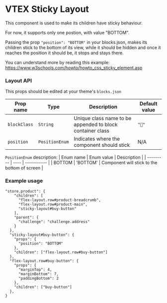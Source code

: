 # VTEX Sticky Layout

This component is used to make its children have sticky behaviour.

For now, it supports only one postion, with value "BOTTOM".

Passing the prop `"position": "BOTTOM"` in your blocks.json, makes its children stick to the bottom of its view, while it should be hidden and once it reaches the position it should be, it stops and stays there.

You can understand more by reading this example: https://www.w3schools.com/howto/howto_css_sticky_element.asp

### Layout API

This props should be edited at your theme's `blocks.json`

| Prop name    | Type           | Description                                               | Default value |
| ------------ | -------------- | --------------------------------------------------------- | ------------- |
| `blockClass` | `String`       | Unique class name to be appended to block container class | `""`          |
| `position`   | `PositionEnum` | Indicates where the component should stick                | N/A           |

`PositionEnum` description:
| Enum name | Enum value | Description |
| --------- | ---- | ----------- |
| BOTTOM | 'BOTTOM' | Component will stick to the bottom of screen |

### Example usage

```
"store.product": {
    "children": [
      "flex-layout.row#product-breadcrumb",
      "flex-layout.row#product-main",
      "sticky-layout#buy-button"
    ],
    "parent": {
      "challenge": "challenge.address"
    }
  },
  "sticky-layout#buy-button": {
    "props": {
      "position": "BOTTOM"
    },
    "children": ["flex-layout.row#buy-button"]
  },
  "flex-layout.row#buy-button": {
    "props": {
      "marginTop": 4,
      "marginBottom": 7,
      "paddingBottom": 2
    },
    "children": ["buy-button"]
  },
}
```
